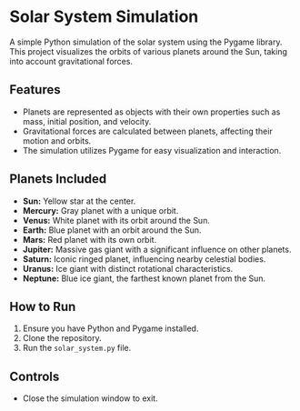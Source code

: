 # Solar System Simulation

A simple Python simulation of the solar system using the Pygame library. This project visualizes the orbits of various planets around the Sun, taking into account gravitational forces.

## Features

- Planets are represented as objects with their own properties such as mass, initial position, and velocity.
- Gravitational forces are calculated between planets, affecting their motion and orbits.
- The simulation utilizes Pygame for easy visualization and interaction.

## Planets Included

- **Sun:** Yellow star at the center.
- **Mercury:** Gray planet with a unique orbit.
- **Venus:** White planet with its orbit around the Sun.
- **Earth:** Blue planet with an orbit around the Sun.
- **Mars:** Red planet with its own orbit.
- **Jupiter:** Massive gas giant with a significant influence on other planets.
- **Saturn:** Iconic ringed planet, influencing nearby celestial bodies.
- **Uranus:** Ice giant with distinct rotational characteristics.
- **Neptune:** Blue ice giant, the farthest known planet from the Sun.

## How to Run

1. Ensure you have Python and Pygame installed.
2. Clone the repository.
3. Run the `solar_system.py` file.

## Controls

- Close the simulation window to exit.

